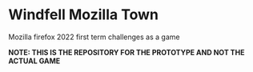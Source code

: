 # Windfell Mozilla Town
Mozilla firefox 2022 first term challenges as a game

**NOTE: THIS IS THE REPOSITORY FOR THE PROTOTYPE AND NOT THE ACTUAL GAME**
